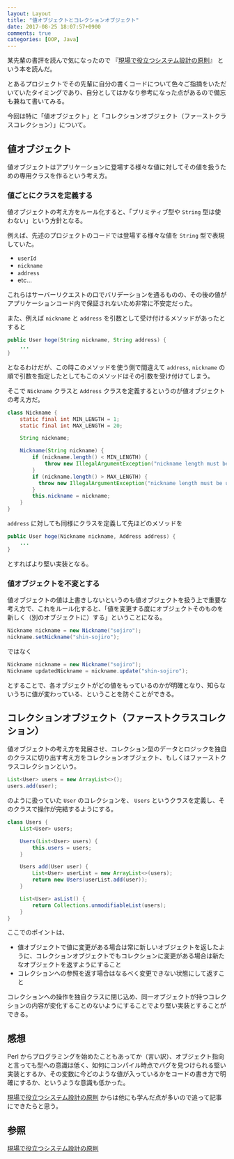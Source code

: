 ```yaml
---
layout: Layout
title: "値オブジェクトとコレクションオブジェクト"
date: 2017-08-25 18:07:57+0900
comments: true
categories: [OOP, Java]
---
```

某先輩の書評を読んで気になったので 『[現場で役立つシステム設計の原則](http://amzn.to/2vpxmgg)』 という本を読んだ。

とあるプロジェクトでその先輩に自分の書くコードについて色々ご指摘をいただいていたタイミングであり、自分としてはかなり参考になった点があるので備忘も兼ねて書いてみる。

今回は特に「値オブジェクト」と「コレクションオブジェクト（ファーストクラスコレクション）」について。

## 値オブジェクト
値オブジェクトはアプリケーションに登場する様々な値に対してその値を扱うための専用クラスを作るという考え方。

### 値ごとにクラスを定義する
値オブジェクトの考え方をルール化すると、「プリミティブ型や `String` 型は使わない」という方針となる。

例えば、先述のプロジェクトのコードでは登場する様々な値を `String` 型で表現していた。

* `userId`
* `nickname`
* `address`
* etc...

これらはサーバーリクエストの口でバリデーションを通るものの、その後の値がアプリケーションコード内で保証されないため非常に不安定だった。

また、例えば `nickname` と `address` を引数として受け付けるメソッドがあったとすると

```java
public User hoge(String nickname, String address) {
    ...
}
```

となるわけだが、この時このメソッドを使う側で間違えて `address`, `nickname` の順で引数を指定したとしてもこのメソッドはその引数を受け付けてしまう。

そこで `Nickname` クラスと `Address` クラスを定義するというのが値オブジェクトの考え方だ。

```java
class Nickname {
    static final int MIN_LENGTH = 1;
    static final int MAX_LENGTH = 20;

    String nickname;

    Nickname(String nickname) {
        if (nickname.length() < MIN_LENGTH) {
            throw new IllegalArgumentException("nickname length must be at least" + MIN_LENGTH);
        }
        if (nickname.length() > MAX_LENGTH) {
          throw new IllegalArgumentException("nickname length must be under" + MAX_LENGTH);
        }
        this.nickname = nickname;
    }
}
```

`address` に対しても同様にクラスを定義して先ほどのメソッドを

```java
public User hoge(Nickname nickname, Address address) {
    ...
}
```

とすればより堅い実装となる。

### 値オブジェクトを不変とする
値オブジェクトの値は上書きしないというのも値オブジェクトを扱う上で重要な考え方で、これをルール化すると、「値を変更する度にオブジェクトそのものを新しく（別のオブジェクトに）する」ということになる。

```java
Nickname nickname = new Nickname("sojiro");
nickname.setNickname("shin-sojiro");
```

ではなく

```java
Nickname nickname = new Nickname("sojiro");
Nickname updatedNickname = nickname.update("shin-sojiro");
```

とすることで、各オブジェクトがどの値をもっているのかが明確となり、知らないうちに値が変わっている、ということを防ぐことができる。

## コレクションオブジェクト（ファーストクラスコレクション）
値オブジェクトの考え方を発展させ、コレクション型のデータとロジックを独自のクラスに切り出す考え方をコレクションオブジェクト、もしくはファーストクラスコレクションという。

```java
List<User> users = new ArrayList<>();
users.add(user);
```

のように扱っていた `User` のコレクションを、 `Users` というクラスを定義し、そのクラスで操作が完結するようにする。

```java
class Users {
    List<User> users;

    Users(List<User> users) {
        this.users = users;
    }

    Users add(User user) {
        List<User> userList = new ArrayList<>(users);
        return new Users(userList.add(user));
    }

    List<User> asList() {
        return Collections.unmodifiableList(users);
    }
}
```

ここでのポイントは、

* 値オブジェクトで値に変更がある場合は常に新しいオブジェクトを返したように、コレクションオブジェクトでもコレクションに変更がある場合は新たなオブジェクトを返すようにすること
* コレクションへの参照を返す場合はなるべく変更できない状態にして返すこと

コレクションへの操作を独自クラスに閉じ込め、同一オブジェクトが持つコレクションの内容が変化することのないようにすることでより堅い実装とすることができる。

## 感想
Perl からプログラミングを始めたこともあってか（言い訳）、オブジェクト指向と言っても型への意識は低く、如何にコンパイル時点でバグを見つけられる堅い実装とするか、その変数に今どのような値が入っているかをコードの書き方で明確にするか、というような意識も低かった。

[現場で役立つシステム設計の原則](http://amzn.to/2vpxmgg) からは他にも学んだ点が多いので追って記事にできたらと思う。

## 参照
[現場で役立つシステム設計の原則](http://amzn.to/2vpxmgg)

